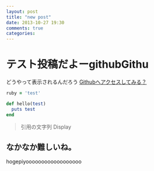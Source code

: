 ```yaml
---
layout: post
title: "new post"
date: 2013-10-27 19:30
comments: true
categories:
---
```


# テスト投稿だよーgithubGithu

どうやって表示されるんだろう
[Githubへアクセスしてみる？](https://github.com/alpaca-tc)

```ruby
ruby = 'test'
```

```ruby
def hello(test)
  puts test
end
```

> 引用の文字列
> Display

## なかなか難しいね。

hogepiyoooooooooooooooooo

